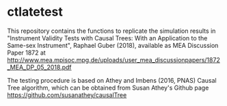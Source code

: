 # ctlatetest
This repository contains the functions to replicate the simulation results in "Instrument Validity Tests with Causal Trees: With an Application to the Same-sex Instrument", Raphael Guber (2018), available as MEA Discussion Paper 1872 at http://www.mea.mpisoc.mpg.de/uploads/user_mea_discussionpapers/1872_MEA_DP_05_2018.pdf

The testing procedure is based on Athey and Imbens (2016, PNAS) Causal Tree algorithm, which can be obtained from Susan Athey's Github page https://github.com/susanathey/causalTree

